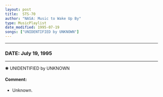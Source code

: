 ```yaml
---
layout: post
title:  STS-70
author: "NASA: Music to Wake Up By"
type: MusicPlaylist
date_modified: 1995-07-19
songs: ["UNIDENTIFIED by UNKNOWN"]
---
```


----
### DATE: July 19, 1995
----
✺ UNIDENTIFIED by UNKNOWN

#### Comment:
* Unknown.



<br/>
<center>
	<a target="_blank"
	   href="https://twitter.com/intent/tweet?hashtags=Space,NASA,Playlist,NASAWakeupCalls,SpaceProgram&text={{ page.author}}, '{{ page.songs.first }}' {{ page.title }}, {{ page.date | date: '%B %d, %Y' }}. {{ site.url }}{{ page.url }} @nasawakeupcalls">
	   <i class="fab fa-twitter" alt="Tweet this page" style="font-size: 1.3em;"></i>
	</a>
	&nbsp; 	<i class="fas fa-user-astronaut" style="font-size: 1.5em;"></i> &nbsp;
    <a type="amzn" search="'UNIDENTIFIED by UNKNOWN'" category="popular music">
        <i class="fab fa-amazon" style="font-size: 1.3em;"></i>
    </a>
</center>
